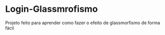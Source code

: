 # Login-Glassmrofismo
Projeto feito para aprender como fazer o efeito de glassmorfismo de forma fácil
